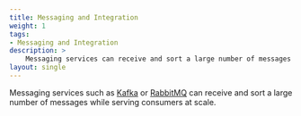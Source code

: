 ```yaml
---
title: Messaging and Integration
weight: 1
tags:
- Messaging and Integration
description: >
    Messaging services can receive and sort a large number of messages while serving consumers at scale. 
layout: single
---
```


Messaging services such as [Kafka](/guides/messaging-and-integration/kafka-gs) or [RabbitMQ](/guides/messaging-and-integration/rabbitmq-gs/) can receive and sort a large number of messages while serving consumers at scale. 